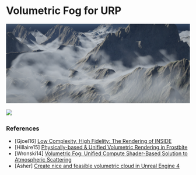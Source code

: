 # Volumetric Fog for URP

![](Documentation~/VolumetricFog1.png)

![](Documentation~/VolumetricFog2.gif)

### References
* [Gjoel16] [Low Complexity, High Fidelity: The Rendering of INSIDE](Gjoel_Svendsen_Rendering_of_Inside.pdf)
* [Hillaire15] [Physically-based & Unified Volumetric Rendering in Frostbite](https://www.ea.com/frostbite/news/physically-based-unified-volumetric-rendering-in-frostbite)
* [Wronski14] [Volumetric Fog: Unified Compute Shader-Based Solution to Atmospheric Scattering](http://advances.realtimerendering.com/s2014/wronski/bwronski_volumetric_fog_siggraph2014.pdf)
* [Asher] [Create nice and feasible volumetric cloud in Unreal Engine 4](http://asher.gg/?p=2600)
